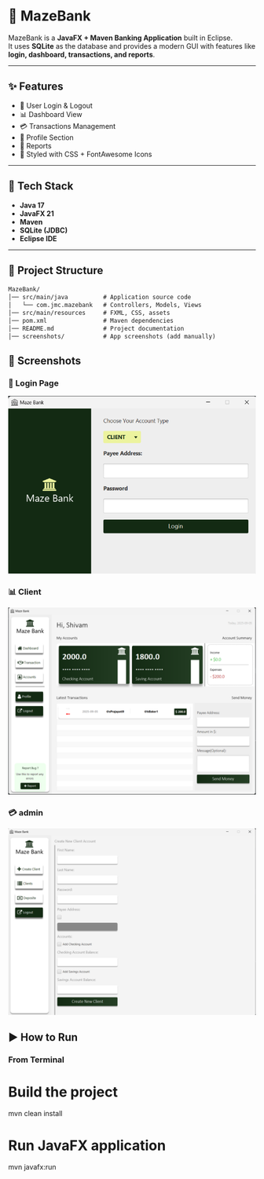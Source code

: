 # 🏦 MazeBank

MazeBank is a **JavaFX + Maven Banking Application** built in Eclipse.  
It uses **SQLite** as the database and provides a modern GUI with features like **login, dashboard, transactions, and reports**.

---

## ✨ Features
- 🔐 User Login & Logout  
- 📊 Dashboard View  
- 💳 Transactions Management  
- 👤 Profile Section  
- 📑 Reports  
- 🎨 Styled with CSS + FontAwesome Icons  

---

## 🚀 Tech Stack
- **Java 17**  
- **JavaFX 21**  
- **Maven**  
- **SQLite (JDBC)**  
- **Eclipse IDE**  

---
## 📂 Project Structure

```plaintext
MazeBank/
│── src/main/java          # Application source code
│   └── com.jmc.mazebank   # Controllers, Models, Views
│── src/main/resources     # FXML, CSS, assets
│── pom.xml                # Maven dependencies
│── README.md              # Project documentation
│── screenshots/           # App screenshots (add manually)
```

## 📸 Screenshots

### 🔐 Login Page
![Login Page](screenshots/login.png)

### 📊 Client
![Client](screenshots/client.png)

### 💳 admin
![admin](screenshots/admin.png)


## ▶️ How to Run

### From Terminal
# Build the project
mvn clean install

# Run JavaFX application
mvn javafx:run

